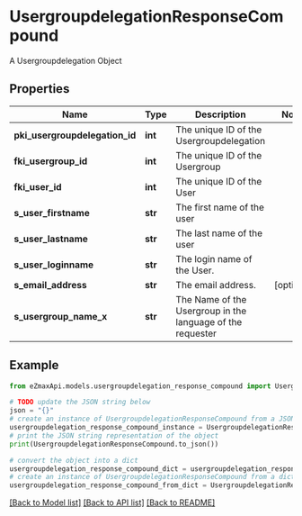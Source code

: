# UsergroupdelegationResponseCompound

A Usergroupdelegation Object

## Properties

Name | Type | Description | Notes
------------ | ------------- | ------------- | -------------
**pki_usergroupdelegation_id** | **int** | The unique ID of the Usergroupdelegation | 
**fki_usergroup_id** | **int** | The unique ID of the Usergroup | 
**fki_user_id** | **int** | The unique ID of the User | 
**s_user_firstname** | **str** | The first name of the user | 
**s_user_lastname** | **str** | The last name of the user | 
**s_user_loginname** | **str** | The login name of the User. | 
**s_email_address** | **str** | The email address. | [optional] 
**s_usergroup_name_x** | **str** | The Name of the Usergroup in the language of the requester | 

## Example

```python
from eZmaxApi.models.usergroupdelegation_response_compound import UsergroupdelegationResponseCompound

# TODO update the JSON string below
json = "{}"
# create an instance of UsergroupdelegationResponseCompound from a JSON string
usergroupdelegation_response_compound_instance = UsergroupdelegationResponseCompound.from_json(json)
# print the JSON string representation of the object
print(UsergroupdelegationResponseCompound.to_json())

# convert the object into a dict
usergroupdelegation_response_compound_dict = usergroupdelegation_response_compound_instance.to_dict()
# create an instance of UsergroupdelegationResponseCompound from a dict
usergroupdelegation_response_compound_from_dict = UsergroupdelegationResponseCompound.from_dict(usergroupdelegation_response_compound_dict)
```
[[Back to Model list]](../README.md#documentation-for-models) [[Back to API list]](../README.md#documentation-for-api-endpoints) [[Back to README]](../README.md)


